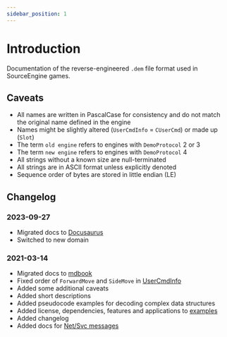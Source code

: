 ```yaml
---
sidebar_position: 1
---
```


# Introduction

Documentation of the reverse-engineered `.dem` file format used in SourceEngine games.

## Caveats

- All names are written in PascalCase for consistency and do not match the original name defined in the engine
- Names might be slightly altered (`UserCmdInfo` = `CUserCmd`) or made up (`Slot`)
- The term `old engine` refers to engines with `DemoProtocol` 2 or 3
- The term `new engine` refers to engines with `DemoProtocol` 4
- All strings without a known size are null-terminated
- All strings are in ASCII format unless explicitly denoted
- Sequence order of bytes are stored in little endian (LE)

## Changelog

### 2023-09-27

- Migrated docs to [Docusaurus](https://docusaurus.io)
- Switched to new domain

### 2021-03-14

- Migrated docs to [mdbook](https://github.com/rust-lang/mdBook)
- Fixed order of `ForwardMove` and `SideMove` in [UserCmdInfo](./classes/usercmdinfo)
- Added some additional caveats
- Added short descriptions
- Added pseudocode examples for decoding complex data structures
- Added license, dependencies, features and applications to [examples](./examples)
- Added changelog
- Added docs for [Net/Svc messages](./classes/netsvc)
